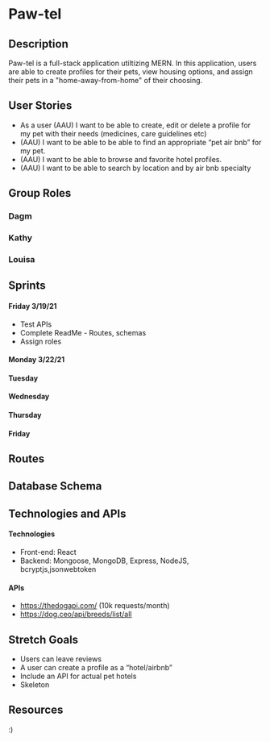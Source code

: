 # Paw-tel

## Description

Paw-tel is a full-stack application utiltizing MERN. In this application, users are able to create profiles for their pets, view housing options, and assign their pets in a "home-away-from-home" of their choosing.

## User Stories

* As a user (AAU) I want to be able to create, edit or delete a profile for my pet with their needs (medicines, care guidelines etc)
* (AAU) I want to be able to be able to find an appropriate “pet air bnb” for my pet. 
* (AAU) I want to be able to browse and favorite hotel profiles.
* (AAU) I want to be able to search by location and by air bnb specialty

## Group Roles

### Dagm

### Kathy

### Louisa

## Sprints

#### Friday 3/19/21
* Test APIs
* Complete ReadMe - Routes, schemas
* Assign roles

#### Monday 3/22/21

#### Tuesday

#### Wednesday

#### Thursday

#### Friday

## Routes

## Database Schema

## Technologies and APIs

#### Technologies

* Front-end: React
* Backend: Mongoose, MongoDB, Express, NodeJS, bcryptjs,jsonwebtoken

#### APIs
* https://thedogapi.com/ (10k requests/month)
* https://dog.ceo/api/breeds/list/all

## Stretch Goals

* Users can leave reviews
* A user can create a profile as a “hotel/airbnb”
* Include an API for actual pet hotels 
* Skeleton

## Resources

:)